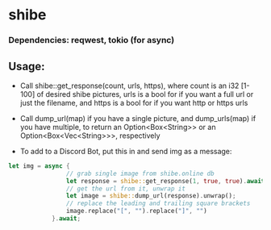 # shibe
<h3>Dependencies: reqwest, tokio (for async)</h3>

## Usage:
* Call shibe::get_response(count, urls, https), where count is an i32 [1-100] of desired shibe pictures, urls is a bool for if you want a full url or just the filename, and https is a bool for if you want http or https urls
* Call dump_url(map) if you have a single picture, and dump_urls(map) if you have multiple, to return an Option<Box\<String>> or an Option<Box<Vec\<String>>>, respectively

* To add to a Discord Bot, put this in and send img as a message: 
```Rust
let img = async {
                // grab single image from shibe.online db
                let response = shibe::get_response(1, true, true).await;
                // get the url from it, unwrap it
                let image = shibe::dump_url(response).unwrap();
                // replace the leading and trailing square brackets
                image.replace("[", "").replace("]", "")
            }.await;
```

